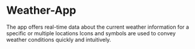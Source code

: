 # Weather-App
The app offers real-time data about the current weather information for a specific or multiple locations
Icons and symbols are used to convey weather conditions quickly and intuitively.
